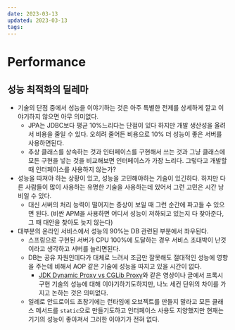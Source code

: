 ```yaml
---
date: 2023-03-13
updated: 2023-03-13
tags:
---
```


# Performance

## 성능 최적화의 딜레마 
- 기술의 단점 중에서 성능을 이야기하는 것은 아주 특별한 전제를 상세하게 깔고 이야기하지 않으면 아무 의미없다.
  - JPA는 JDBC보다 평균 10%느리다는 단점이 있다 하지만 개발 생산성을 올려서 비용을 줄일 수 있다. 오히려 줄어든 비용으로 10% 더 성능이 좋은 서버를 사용하면된다.
  - 추상 클래스를 상속하는 것과 인터페이스를 구현해서 쓰는 것과 그냥 클래스에 모든 구현을 넣는 것을 비교해보면 인터페이스가 가장 느리다. 그렇다고 개발할 때 인터페이스를 사용하지 않는가?
- 성능을 따져야 하는 상황이 있고, 성능을 고민해야하는 기술이 있긴하다. 하지만 다른 사람들이 많이 사용하는 유명한 기술을 사용하는데 있어서 그런 고민은 시간 낭비일 수 있다.
  - 대신 서버의 처리 능력이 떨어지는 증상이 보일 때 그런 순간에 파고들 수 있으면 된다. (비싼 APM을 사용하면 어디서 성능이 저하되고 있는지 다 찾아준다, 그 때 대안을 찾아도 늦지 않는다)
- 대부분의 온라인 서비스에서 성능의 90%는 DB 관련된 부분에서 좌우된다. 
  - 스프링으로 구현된 서버가 CPU 100%에 도달하는 경우 서비스 초대박이 난것이라고 생각하고 서버를 늘리면된다.
  - DB는 공유 자원인데다가 대체로 느려서 조금만 잘못해도 절대적인 성능에 영향을 주는데 비해서 AOP 같은 기술에 성능을 따지고 있을 시간이 없다.
    - [JDK Dynamic Proxy vs CGLib Proxy](https://www.youtube.com/watch?v=MFckVKrJLRQ&ab_channel=%EC%9A%B0%EC%95%84%ED%95%9C%ED%85%8C%ED%81%AC)와 같은 영상이나 글에서 프록시 구현 기술의 성능에 대해 이야기하기도하지만, 나노 세컨 단위의 차이를 가지고 논하는 것은 의미없다.
  - 일례로 안드로이드 초창기에는 런타임에 오브젝트를 만들지 말라고 모든 클래스 메서드를 `static`으로 만들기도하고 인터페이스 사용도 지양했지만 현재는 기기의 성능이 좋아져서 그러한 이야기가 전혀 없다.